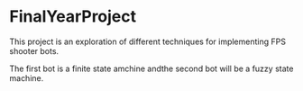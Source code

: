 # FinalYearProject

This project is an exploration of different techniques for implementing FPS shooter bots.

The first bot is a finite state amchine andthe second bot will be a fuzzy state machine.
